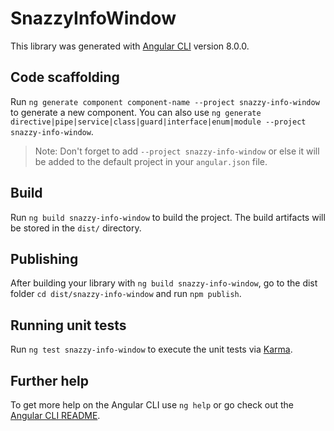 # SnazzyInfoWindow

This library was generated with [Angular CLI](https://github.com/angular/angular-cli) version 8.0.0.

## Code scaffolding

Run `ng generate component component-name --project snazzy-info-window` to generate a new component. You can also use `ng generate directive|pipe|service|class|guard|interface|enum|module --project snazzy-info-window`.

> Note: Don't forget to add `--project snazzy-info-window` or else it will be added to the default project in your `angular.json` file.

## Build

Run `ng build snazzy-info-window` to build the project. The build artifacts will be stored in the `dist/` directory.

## Publishing

After building your library with `ng build snazzy-info-window`, go to the dist folder `cd dist/snazzy-info-window` and run `npm publish`.

## Running unit tests

Run `ng test snazzy-info-window` to execute the unit tests via [Karma](https://karma-runner.github.io).

## Further help

To get more help on the Angular CLI use `ng help` or go check out the [Angular CLI README](https://github.com/angular/angular-cli/blob/master/README.md).
